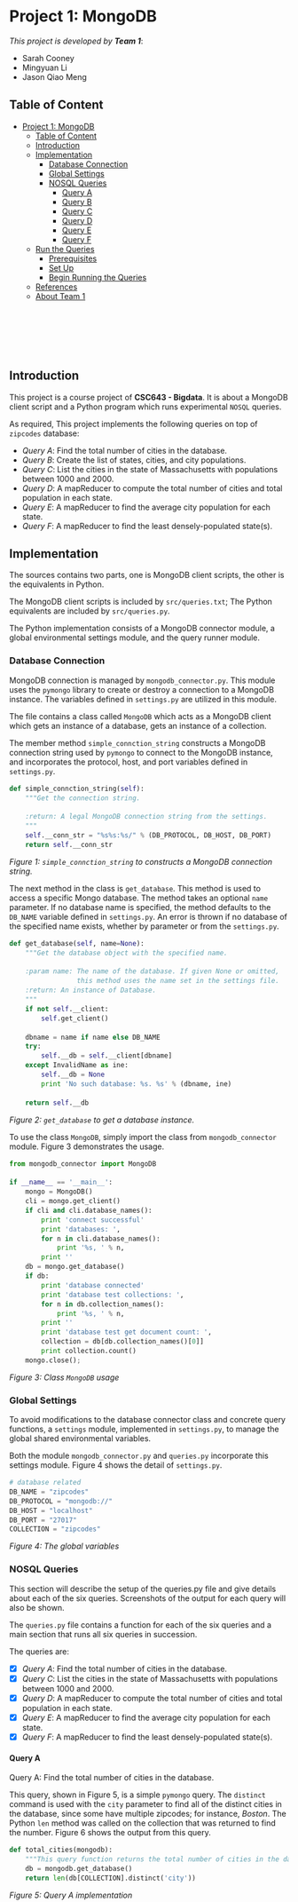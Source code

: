 <!--
Copyright 2017 team1@course_bigdata, Saint Joseph's University

Licensed under the Apache License, Version 2.0 (the "License");
you may not use this file except in compliance with the License.
You may obtain a copy of the License at

   http://www.apache.org/licenses/LICENSE-2.0

Unless required by applicable law or agreed to in writing, software
distributed under the License is distributed on an "AS IS" BASIS,
WITHOUT WARRANTIES OR CONDITIONS OF ANY KIND, either express or implied.
See the License for the specific language governing permissions and
limitations under the License.
-->


<p>&nbsp;</p>
<p>&nbsp;</p>
<p>&nbsp;</p>
<p>&nbsp;</p>
<p>&nbsp;</p>
<p>&nbsp;</p>
<p>&nbsp;</p>
<p>&nbsp;</p>
<p>&nbsp;</p>
<p>&nbsp;</p>
<p>&nbsp;</p>
<p>&nbsp;</p>
<p>&nbsp;</p>
<p>&nbsp;</p>
<p>&nbsp;</p>
<p>&nbsp;</p>

# Project 1: MongoDB


*This project is developed by* ***Team 1***:
* Sarah Cooney
* Mingyuan Li
* Jason Qiao Meng

<div class="page-break"></div>

## Table of Content
<!-- TOC depthFrom:1 depthTo:6 withLinks:1 updateOnSave:1 orderedList:0 -->

- [Project 1: MongoDB](#project-1-mongodb)
    - [Table of Content](#table-of-content)
    - [Introduction](#introduction)
    - [Implementation](#implementation)
        - [Database Connection](#database-connection)
        - [Global Settings](#global-settings)
        - [NOSQL Queries](#nosql-queries)
            - [Query A](#query-a)
            - [Query B](#query-b)
            - [Query C](#query-c)
            - [Query D](#query-d)
            - [Query E](#query-e)
            - [Query F](#query-f)
    - [Run the Queries](#run-the-queries)
        - [Prerequisites](#prerequisites)
        - [Set Up](#set-up)
        - [Begin Running the Queries](#begin-running-the-queries)
    - [References](#references)
    - [About Team 1](#about-team-1)

<!-- /TOC -->

<p>&nbsp;</p>
<p>&nbsp;</p>
<p>&nbsp;</p>

## Introduction
This project is a course project of **CSC643 - Bigdata**. It is about a MongoDB client script and a Python program which runs experimental `NOSQL` queries.

As required, This project implements the following queries on top of `zipcodes` database:
+ *Query A*: Find the total number of cities in the database.
+ *Query B*: Create the list of states, cities, and city populations.
+ *Query C*: List the cities in the state of Massachusetts with populations between 1000 and 2000.
+ *Query D*: A mapReducer to compute the total number of cities and total population in each state.
+ *Query E*: A mapReducer to find the average city population for each state.
+ *Query F*: A mapReducer to find the least densely-populated state(s).


## Implementation
The sources contains two parts, one is MongoDB client scripts, the other is the equivalents in Python.

The MongoDB client scripts is included by `src/queries.txt`; The Python equivalents are included by `src/queries.py`.

The Python implementation consists of a MongoDB connector module, a global environmental settings module, and the query runner module.

### Database Connection
MongoDB connection is managed by `mongodb_connector.py`. This module uses the `pymongo` library to create or destroy a connection to a MongoDB instance. The variables defined in `settings.py` are utilized in this module.

The file contains a class called `MongoDB` which acts as a MongoDB client which gets an instance of a database, gets an instance of a collection.

The member method `simple_connction_string` constructs a MongoDB connection string used by `pymongo` to connect to the MongoDB instance, and incorporates the protocol, host, and port variables defined in `settings.py`.

```python
def simple_connction_string(self):
    """Get the connection string.

    :return: A legal MongoDB connection string from the settings.
    """
    self.__conn_str = "%s%s:%s/" % (DB_PROTOCOL, DB_HOST, DB_PORT)
    return self.__conn_str
```
*Figure 1: `simple_connction_string` to constructs a MongoDB connection string.*

The next method in the class is `get_database`. This method is used to access a specific Mongo database. The method takes an optional `name` parameter.  If no database name is specified, the method defaults to the `DB_NAME` variable defined in `settings.py`.  An error is thrown if no database of the specified name exists, whether by parameter or from the `settings.py`.

```python
def get_database(self, name=None):
    """Get the database object with the specified name.

    :param name: The name of the database. If given None or omitted,
                 this method uses the name set in the settings file.
    :return: An instance of Database.
    """
    if not self.__client:
        self.get_client()

    dbname = name if name else DB_NAME
    try:
        self.__db = self.__client[dbname]
    except InvalidName as ine:
        self.__db = None
        print 'No such database: %s. %s' % (dbname, ine)

    return self.__db
```
*Figure 2: `get_database` to get a database instance.*

To use the class `MongoDB`, simply import the class from `mongodb_connector` module. Figure 3 demonstrates the usage.

```python
from mongodb_connector import MongoDB

if __name__ == '__main__':
    mongo = MongoDB()
    cli = mongo.get_client()
    if cli and cli.database_names():
        print 'connect successful'
        print 'databases: ',
        for n in cli.database_names():
            print '%s, ' % n,
        print ''
    db = mongo.get_database()
    if db:
        print 'database connected'
        print 'database test collections: ',
        for n in db.collection_names():
            print '%s, ' % n,
        print ''
        print 'database test get document count: ',
        collection = db[db.collection_names()[0]]
        print collection.count()
    mongo.close();
```
*Figure 3: Class `MongoDB` usage*

### Global Settings
To avoid modifications to the database connector class and concrete query functions, a `settings` module, implemented in `settings.py`, to manage the global shared environmental variables.

Both the module `mongodb_connector.py` and `queries.py` incorporate this settings module. Figure 4 shows the detail of `settings.py`.

```python
# database related
DB_NAME = "zipcodes"
DB_PROTOCOL = "mongodb://"
DB_HOST = "localhost"
DB_PORT = "27017"
COLLECTION = "zipcodes"
```
*Figure 4: The global variables*

### NOSQL Queries
This section will describe the setup of the queries.py file and give details about each of the six queries. Screenshots of the output for each query will also be shown.  

The `queries.py` file contains a function for each of the six queries and a main section that runs all six queries in succession.

The queries are:
+ [x] *Query A*: Find the total number of cities in the database.
+ [x] *Query C*: List the cities in the state of Massachusetts with populations between 1000 and 2000.
+ [x] *Query D*: A mapReducer to compute the total number of cities and total population in each state.
+ [x] *Query E*: A mapReducer to find the average city population for each state.
+ [x] *Query F*: A mapReducer to find the least densely-populated state(s).

#### Query A
Query A: Find the total number of cities in the database.

This query, shown in Figure 5, is a simple `pymongo` query. The `distinct` command is used with the `city` parameter to find all of the distinct cities in the database, since some have multiple zipcodes; for instance, *Boston*. The Python `len` method was called on the collection that was returned to find the number. Figure 6 shows the output from this query.

```Python
def total_cities(mongodb):
    """This query function returns the total number of cities in the database."""
    db = mongodb.get_database()
    return len(db[COLLECTION].distinct('city'))
```
*Figure 5: Query A implementation*

![Query A result](../screenshots/query_a_total_cities.png)

*Figure 6: Query A output*

Shown by Figure 7, the actual MongoDB client command and output are:
```javascript
> use zipcodes;
> z = db.zipcodes;
> z.distinct("city").length;
    16584
```
*Figure 7: Query A by MongoDB client command*

#### Query B
Query B: Create the list of states, cities, and city populations.

This function uses MongoDB's aggregate framework; it constructs a pipeline for the aggregation. An array is created, and for each entry in the database, the state, city, and population information are appended and then added to the array. The method returns this array, which is printed in the output. Figure 8 shows the code for this query, and Figure 9 contains a sample of the output produced.

```python
def list_states_cities_populations(mongodb):
    """This query function returns the list of states, cities, populations in the database."""
    db = mongodb.get_database()
    collection = db[COLLECTION]
    pipline = [
        {"$project": {"state": 1, "city": 1,  "pop": 1}},
        {"$group": {
            "_id": SON([("state","$state"), ("city", "$city")]),
            "popTotal": {"$sum": "$pop"}
        }},
        {"$sort": {"_id.state": 1}}
    ]
    return collection.aggregate(pipline)
```
*Figure 8: Query B implementation*

![Query B result](../screenshots/query_b_population_city_state.png)

*Figure 9: Query B output*

Shown by Figure 10, the actual MongoDB client command and sample output are:
```javascript
> db.zipcodes.aggregate([
... {$project: {state: 1, city: 1, pop: 1}},
... {$group: {
...     _id: {"state": "$state", "city": "$city"},
...     popTotal: {$sum: "$pop"}, }},
... {$sort: {state: 1}} ]);
{ "_id" : { "state" : "AK", "city" : "HYDER" }, "popTotal" : 116 }
{ "_id" : { "state" : "AK", "city" : "THORNE BAY" }, "popTotal" : 744 }
{ "_id" : { "state" : "AK", "city" : "SKAGWAY" }, "popTotal" : 692 }
{ "_id" : { "state" : "AK", "city" : "SITKA" }, "popTotal" : 8638 }
{ "_id" : { "state" : "AK", "city" : "HOONAH" }, "popTotal" : 1670 }
{ "_id" : { "state" : "AK", "city" : "NUIQSUT" }, "popTotal" : 354 }
{ "_id" : { "state" : "AK", "city" : "CHALKYITSIK" }, "popTotal" : 99 }
{ "_id" : { "state" : "AK", "city" : "WALES" }, "popTotal" : 341 }
{ "_id" : { "state" : "AK", "city" : "WAINWRIGHT" }, "popTotal" : 492 }
{ "_id" : { "state" : "AK", "city" : "VENETIE" }, "popTotal" : 184 }
{ "_id" : { "state" : "AK", "city" : "TELLER" }, "popTotal" : 260 }
{ "_id" : { "state" : "AK", "city" : "TANANA" }, "popTotal" : 345 }
{ "_id" : { "state" : "AK", "city" : "SELAWIK" }, "popTotal" : 0 }
{ "_id" : { "state" : "AK", "city" : "POINT HOPE" }, "popTotal" : 640 }
{ "_id" : { "state" : "AK", "city" : "GOLOVIN" }, "popTotal" : 3706 }
{ "_id" : { "state" : "AK", "city" : "NENANA" }, "popTotal" : 393 }
{ "_id" : { "state" : "AK", "city" : "POINT LAY" }, "popTotal" : 139 }
{ "_id" : { "state" : "AK", "city" : "MINTO" }, "popTotal" : 228 }
{ "_id" : { "state" : "AK", "city" : "LAKE MINCHUMINA" }, "popTotal" : 32 }
{ "_id" : { "state" : "AK", "city" : "MANLEY HOT SPRIN" }, "popTotal" : 122 }
Type "it" for more
```
*Figure 10: Query B by MongoDB client command*

#### Query C
Query C: List the cities in the state of Massachusetts with populations between 1000 and 2000.

Similar to the query B, This function uses MongoDB's aggregate framework; it constructs a pipeline for the aggregation. In addition, a `$match` filter is applied to filter and return just cities in the state of Massachusetts and then just those with populations between 1000 and 2000.

The results of the find are returned as an array. The code for query C is shown in Figure 11, and the output is shown in Figure 12.

```python
def list_massachusetts_populations(mongodb):
    """This query function returns the list the cities in the state of Massachusetts with populations between 1000 and 2000."""
    db = mongodb.get_database()
    collection = db[COLLECTION]
    pipline = [
        {"$match": {"state": "MA"}},
        {"$group": {
            "_id": SON([("state","$state"), ("city", "$city")]),
            "popTotal": {"$sum": "$pop"}
        }},
        {"$match": {"popTotal": {"$gte":1000, "$lte": 2000}}}
    ]

    return collection.aggregate(pipline)
```
*Figure 11: Query C implementation*

![Query C result](../screenshots/query_c_pop_in_MA_cities_1000_2000.png)

*Figure 12: Query C output*

Shown by Figure 13, the actual MongoDB client command and sample output are:
```javascript
> db.zipcodes.aggregate([
... {$match: {$and: [{state: "MA"}, {pop: {$gte: 1000, $lte: 2000}}]}},
... {$group: {
        _id: {"state": "$state", "city": "$city"},
...     popTotal: {$sum: "$pop"}}},
... ]);
{ "_id" : { "state" : "MA", "city" : "WEST TISBURY" }, "popTotal" : 1603 }
{ "_id" : { "state" : "MA", "city" : "HARWICH PORT" }, "popTotal" : 1843 }
{ "_id" : { "state" : "MA", "city" : "CAMBRIDGE" }, "popTotal" : 1336 }
{ "_id" : { "state" : "MA", "city" : "LYNN" }, "popTotal" : 1187 }
{ "_id" : { "state" : "MA", "city" : "ROCHDALE" }, "popTotal" : 1154 }
{ "_id" : { "state" : "MA", "city" : "WEST DENNIS" }, "popTotal" : 1347 }
{ "_id" : { "state" : "MA", "city" : "PETERSHAM" }, "popTotal" : 1131 }
{ "_id" : { "state" : "MA", "city" : "MONTAGUE" }, "popTotal" : 1699 }
{ "_id" : { "state" : "MA", "city" : "CONWAY" }, "popTotal" : 1524 }
{ "_id" : { "state" : "MA", "city" : "DIGHTON" }, "popTotal" : 1828 }
{ "_id" : { "state" : "MA", "city" : "HAWLEY" }, "popTotal" : 1325 }
{ "_id" : { "state" : "MA", "city" : "NEWTONVILLE" }, "popTotal" : 1427 }
{ "_id" : { "state" : "MA", "city" : "ASHFIELD" }, "popTotal" : 1535 }
{ "_id" : { "state" : "MA", "city" : "RICHMOND" }, "popTotal" : 1134 }
{ "_id" : { "state" : "MA", "city" : "WEST STOCKBRIDGE" }, "popTotal" : 1173 }
{ "_id" : { "state" : "MA", "city" : "WEST HARWICH" }, "popTotal" : 1061 }
{ "_id" : { "state" : "MA", "city" : "BECKET" }, "popTotal" : 1070 }
{ "_id" : { "state" : "MA", "city" : "DEERFIELD" }, "popTotal" : 1281 }
{ "_id" : { "state" : "MA", "city" : "OAKHAM" }, "popTotal" : 1503 }
{ "_id" : { "state" : "MA", "city" : "SHUTESBURY" }, "popTotal" : 1533 }
Type "it" for more
```
*Figure 13: Query C by MongoDB client command*

#### Query D
Query D: Write a mapReducer to compute the total number of cities and total population in each state.

Because the documents are identified by the zipcodes, the city names can be duplicate in the database. This query must be able to filter out the duplicated city names in a state, and count the distinct cities.

The mapper for this function emits a list of city for the reducer to merge different cities to get a list of distinct cities. The reducer looped through the emitted values and aggregated the population on the state key, formed a list of distinct cities. The finalizer did the last step - got the length of the city list in the reduced value, such length is the count of cities for each state.

Figure 14 contains the code for query D, and Figure 15 a sample of the output.

```python
def state_pop_city_count_map_reduce(mongodb):
    """A mapReducer to compute the total number of cities and total population in each state."""
    db = mongodb.get_database()
    collection = db[COLLECTION]
    mapper = Code("""
        function() {
            emit(this.state, {city: [this.city], pop: this.pop});
        };""")
    reducer = Code("""
        function(key, values) {
            var res = {city: [], pop: 0};
            for (var i = 0; i < values.length; ++i) {
                var val = values[i];
                res.pop += val.pop;
                res.city = res.city.concat(val.city);
            }
            // remove duplicates
            res.city = res.city.filter((elem, index) =>  res.city.indexOf(elem) === index);
            return res;
        }""")
    finalizer = Code("""
        function(key, reducedValue) {
            reducedValue.cityCount = reducedValue.city.length;
            return reducedValue;
        }""")
    result = collection.map_reduce(
        mapper, reducer, 'state_counts', finalize=finalizer)
    return result.find()
```
*Figure 14: Query D implementation*

![Query D result](../screenshots/query_d_map_reduce_city_count_pop_by_state.png)

*Figure 15: Query D output*

Shown by Figure 16, the actual MongoDB client command and sample output are:
```javascript
> var map = function() {
...     emit(this.state, {city: [this.city], pop: this.pop});
... };
>
> var reducer = function(key, values) {
...     var res = {city: [], pop: 0};
...     for (var i = 0; i < values.length; ++i) {
...         var val = values[i];
...         res.pop += val.pop;
...         res.city = res.city.concat(val.city);
...     }
...     res.city = res.city.filter((elem, index) =>  res.city.indexOf(elem) === index);
...     return res;
... };
>
>
> var finalizer = function(key, reducedValue) {
...     reducedValue.cityCount = reducedValue.city.length;
...     return reducedValue;
... };
>
> var r = z.mapReduce(map, reducer, {out: "state_pop_city_count", finalize:finalizer});
> var cur = r.find();
> while (cur.hasNext()) {
... var doc = cur.next();
... print(doc._id, ": (pop:", doc.value.pop, ", cityCount:", doc.value.cityCount, ")");
... };
AK : (pop: 544698 , cityCount: 183 )
AL : (pop: 4040587 , cityCount: 511 )
AR : (pop: 2350725 , cityCount: 563 )
AZ : (pop: 3665228 , cityCount: 178 )
CA : (pop: 29754890 , cityCount: 1072 )
CO : (pop: 3293755 , cityCount: 330 )
CT : (pop: 3287116 , cityCount: 224 )
DC : (pop: 606900 , cityCount: 2 )
DE : (pop: 666168 , cityCount: 46 )
FL : (pop: 12686644 , cityCount: 463 )
GA : (pop: 6478216 , cityCount: 561 )
HI : (pop: 1108229 , cityCount: 70 )
IA : (pop: 2776420 , cityCount: 889 )
ID : (pop: 1006749 , cityCount: 233 )
IL : (pop: 11427576 , cityCount: 1148 )
IN : (pop: 5544136 , cityCount: 598 )
KS : (pop: 2475285 , cityCount: 648 )
KY : (pop: 3675484 , cityCount: 771 )
LA : (pop: 4217595 , cityCount: 403 )
MA : (pop: 6016425 , cityCount: 405 )
MD : (pop: 4781379 , cityCount: 379 )
ME : (pop: 1226648 , cityCount: 408 )
MI : (pop: 9295297 , cityCount: 769 )
MN : (pop: 4372982 , cityCount: 814 )
MO : (pop: 5110648 , cityCount: 901 )
```
*Figure 16: Query D by MongoDB client command*

#### Query E
Query E: Write a mapReducer to find the average city population for each state.

This query is built from the code for Query D.  It uses the same mapper and reducer.  However, a finalize method is added to compute the average from the number of cities and the total population for each state.

A sample of the code for query E is shown in Figure 17, and sample output is shown in Figure 18.

```python
def average_state_population_with_map_reduce(mongodb):
    """A mapReducer to compute the average population in each state."""
    db = mongodb.get_database()
    collection = db[COLLECTION]
    mapper = Code("""
        function() {
            emit(this.state, {city: [this.city], pop: this.pop});
        }""")
    reducer = Code("""
        function(key, values) {
            var res = {city: [], pop: 0};
            for (var i = 0; i < values.length; ++i) {
                var val = values[i];
                res.pop += val.pop;
                res.city = res.city.concat(val.city);
            }
            res.city = res.city.filter((elem, index) =>  res.city.indexOf(elem) === index);
            return res;
        }""")
    finalizer = Code("""
        function(key, reducedValue) {
            reducedValue.cityCount = reducedValue.city.length;
            reducedValue.avgPop = reducedValue.pop / reducedValue.cityCount;
            return reducedValue;
        }""")
    result = collection.map_reduce(
        mapper, reducer, 'state_avgs', finalize=finalizer)
    return result.find()
```
*Figure 17: Query E implementation*

![Query E result](../screenshots/query_e_avg_city_pop_by_state.png)

*Figure 18: Query E output*

Shown by Figure 19, the actual MongoDB client command and sample output are:
```javascript
> var map = function() {
...     emit(this.state, {city: [this.city], pop: this.pop});
... };
>
> var reducer = function(key, values) {
...     var res = {city: [], pop: 0};
...     for (var i = 0; i < values.length; ++i) {
...         var val = values[i];
...         res.pop += val.pop;
...         res.city = res.city.concat(val.city);
...     }
...     res.city = res.city.filter((elem, index) =>  res.city.indexOf(elem) === index);
...     return res;
... };
>
>
> var finalizer = function(key, reducedValue) {
...     reducedValue.cityCount = reducedValue.city.length;
...     reducedValue.avgPop = reducedValue.pop / reducedValue.cityCount;
...     return reducedValue;
... };
> var r = z.mapReduce(map, reducer, {out: "state_avg_pop", finalize:finalizer});
> var cur = r.find();
> while (cur.hasNext()) {
... var doc = cur.next();
... print(doc._id, ": (pop:", doc.value.pop, ", cityCount:", doc.value.cityCount, ", avgPop:", doc.value.avgPop, ")");
... };
AK : (pop: 544698 , cityCount: 183 , avgPop: 2976.4918032786886 )
AL : (pop: 4040587 , cityCount: 511 , avgPop: 7907.2152641878665 )
AR : (pop: 2350725 , cityCount: 563 , avgPop: 4175.355239786856 )
AZ : (pop: 3665228 , cityCount: 178 , avgPop: 20591.16853932584 )
CA : (pop: 29754890 , cityCount: 1072 , avgPop: 27756.42723880597 )
CO : (pop: 3293755 , cityCount: 330 , avgPop: 9981.075757575758 )
CT : (pop: 3287116 , cityCount: 224 , avgPop: 14674.625 )
DC : (pop: 606900 , cityCount: 2 , avgPop: 303450 )
DE : (pop: 666168 , cityCount: 46 , avgPop: 14481.91304347826 )
FL : (pop: 12686644 , cityCount: 463 , avgPop: 27400.958963282937 )
GA : (pop: 6478216 , cityCount: 561 , avgPop: 11547.62210338681 )
HI : (pop: 1108229 , cityCount: 70 , avgPop: 15831.842857142858 )
IA : (pop: 2776420 , cityCount: 889 , avgPop: 3123.0821147356583 )
ID : (pop: 1006749 , cityCount: 233 , avgPop: 4320.811158798283 )
```
*Figure 19: Query E by MongoDB client command*

#### Query F
Query F: Write a mapReducer to find the least densely-populated state(s).

The mapper for this query emits the state as a key and population as the value for each piece of data.

The reducer then sums the population for each key (state). The reducer returns a collection containing the fields state and total population as key and value, respectively.

The find command is then used on this collection in conjunction with the sort command, which is run on the population totals, and returned in ascending order. The results of the find are then limited to one, which is the state with the smallest population.

The code for query F is in Figure 20, and Figure 21 displays the output.

```python
def least_populated_state(mongodb):
    """A mapReducer to find the least densely-populated state(s)."""
    db = mongodb.get_database()
    collection = db[COLLECTION]
    mapper = Code("""
                 function() { emit(this.state, this.pop); };
             """)
    reducer = Code("""
                  function(state, pop) { return Array.sum(pop); };
                """)
    result = collection.map_reduce(mapper, reducer, "theResult")
    rs = result.find().sort('value', 1).limit(1)
    return {rs[0]['_id']: rs[0]['value']}
```
*Figure 20: Query F implementation*

![Query F result](../screenshots/query_f_least_pop_state.png)

*Figure 21: Query F output*

Shown by Figure 22, the actual MongoDB client command and sample output are:
```javascript
> var map = function() { emit(this.state, this.pop); };
> var reducer = function(state, pop) { return Array.sum(pop); };
> var r = z.mapReduce(map, reducer, {out: "state_pop"});
> r.find().sort({value: 1}).limit(1);
{ "_id" : "WY", "value" : 453528 }
```
*Figure 22: Query F by MongoDB client command*

## Run the Queries
Both the Python implementations and the MongoDB client script are not platform dependant. They are compatible with POSIX/Darwin and WIN32 platforms.

However, there are some prerequisites are needed before the run.

### Prerequisites
To be able to run the queries, the following steps must be done beforehand:
- [x] Install and run MongoDB server instance properly
- [x] Install Python2.7 runtime
- [x] Install pymongo and its dependancies
- [x] MongoDB command-line client is running and its interactive environment is launched and ready

### Set Up
There are some configuration steps also needs to be done.

- [x] Import the data from `zipcodes.json` to your MongoDB server instance
- [x] Use any text editor open up `settings.py` and set appropriate values to the below variables:
```python
# database related
DB_NAME = "zipcodes"
DB_PROTOCOL = "mongodb://"
DB_HOST = "localhost"
DB_PORT = "27017"
COLLECTION = "zipcodes"
```

### Begin Running the Queries
Launch a terminal or a CMD, change the current directory to the project's `src` subdirectory.

Type in the following command:
```bash
# python queries.py
```

## References
+ [MongoDB CRUD Operations][e649dbe8]

  [e649dbe8]: https://docs.mongodb.com/manual/crud/ "MongoDB CRUD Operations"
+ [MongoDB Aggregation][09e1cf77]

  [09e1cf77]: https://docs.mongodb.com/manual/aggregation/ "MongoDB Aggregation"
+ [Pymongo - Collection level operations][fa628a3d]

  [fa628a3d]: http://api.mongodb.com/python/current/api/pymongo/collection.html "Pymongo - Collection level operations"
+ [Aggregation Examples][842c56f4]

  [842c56f4]: http://api.mongodb.com/python/current/examples/aggregation.html "Aggregation Examples"

## About Team 1
Team 1 consists of three students, who are:
+ Jason Qiao Meng *(Team Lead)*
+ Sarah Cooney *(Developer)*
+ Mingyuan Li *(Developer)*
